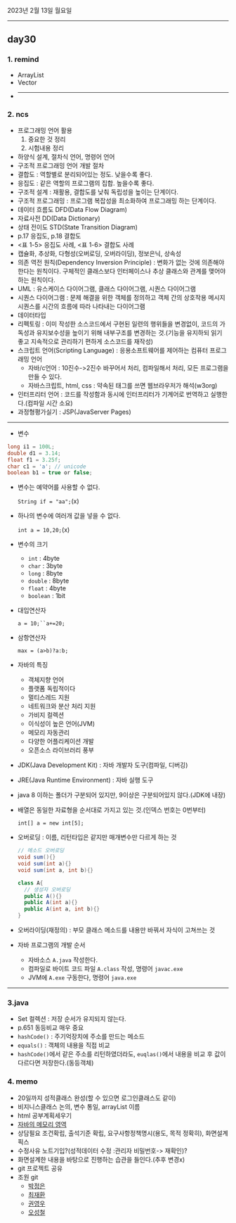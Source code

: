 2023년 2월 13일 월요일

---

## day30

### 1. remind

- ArrayList
- Vector
- ***

### 2. ncs

- 프로그래밍 언어 활용
  1. 중요한 것 정리
  2. 시험내용 정리
- 하양식 설계, 절차식 언어, 명령어 언어
- 구조적 프로그래밍 언어 개발 절차
- 결합도 : 역할별로 분리되어있는 정도. 낮을수록 좋다.
- 응집도 : 같은 역할의 프로그램의 집합. 높을수록 좋다.
- 구조적 설계 : 재활용, 결합도를 낮춰 독립성을 높이는 단계이다.
- 구조적 프로그래밍 : 프로그램 복잡성을 최소화하여 프로그래밍 하는 단계이다.
- 데이터 흐름도 DFD(Data Flow Diagram)
- 자료사전 DD(Data Dictionary)
- 상태 전이도 STD(State Transition Diagram)
- p.17 응집도, p.18 결합도
- <표 1-5> 응집도 사례, <표 1-6> 결합도 사례
- 캡슐화, 추상화, 다형성(오버로딩, 오버라이딩), 정보은닉, 상속성
- 의존 역전 원칙(Dependency Inversion Principle) : 변화가 없는 것에 의존해야 한다는 원칙이다. 구체적인 클래스보다 인터페이스나 추상 클래스와 관계를 맺어야 하는 원칙이다.
- UML : 유스케이스 다이어그램, 클래스 다이어그램, 시퀀스 다이어그램
- 시퀀스 다이어그램 : 문제 해결을 위한 객체를 정의하고 객체 간의 상호작용 메시지 시퀀스를 시간의 흐름에 따라 나타내는 다이어그램
- 데이터타입
- 리펙토링 : 이미 작성한 소스코드에서 구현된 일련의 행위들을 변경없이, 코드의 가독성과 유지보수성을 높이기 위해 내부구조를 변경하는 것.(기능을 유지하되 읽기 좋고 지속적으로 관리하기 편하게 소스코드를 재작성)
- 스크립트 언어(Scripting Language) : 응용소프트웨어를 제어하는 컴퓨터 프로그래밍 언어
  - 자바/c언어 : 10진수->2진수 바꾸어서 처리, 컴파일해서 처리, 모든 프로그램을 만들 수 있다.
  - 자바스크립트, html, css : 약속된 태그를 쓰면 웹브라우저가 해석(w3org)
- 인터프리터 언어 : 코드를 작성함과 동시에 인터프리터가 기계어로 번역하고 실행한다.(컴파일 시간 소요)
- 과정형평가실기 : JSP(JavaServer Pages)

---

- 변수

```java
long i1 = 100L;
double d1 = 3.14;
float f1 = 3.25f;
char c1 = 'a'; // unicode
boolean b1 = true or false;
```

- 변수는 예약어를 사용할 수 없다.

  `String if = "aa";`(x)

- 하나의 변수에 여러개 값을 넣을 수 없다.

  `int a = 10,20;`(x)

- 변수의 크기
  - `int` : 4byte
  - `char` : 3byte
  - `long` : 8byte
  - `double` : 8byte
  - `float` : 4byte
  - `boolean` : 1bit
- 대입연산자

  ` a = 10;``a+=20;  `

- 삼항연산자

  `max = (a>b)?a:b;`

- 자바의 특징

  - 객체지향 언어
  - 플랫폼 독립적이다
  - 멀티스레드 지원
  - 네트워크와 분산 처리 지원
  - 가비지 컬렉션
  - 이식성이 높은 언어(JVM)
  - 메모리 자동관리
  - 다양한 어플리케이션 개발
  - 오픈소스 라이브러리 풍부

- JDK(Java Development Kit) : 자바 개발자 도구(컴파일, 디버깅)
- JRE(Java Runtime Environment) : 자바 실행 도구
- java 8 이하는 폴더가 구분되어 있지만, 9이상은 구분되어있지 않다.(JDK에 내장)
- 배열은 동일한 자료형을 순서대로 가지고 있는 것.(인덱스 번호는 0번부터)

  `int[] a = new int[5];`

- 오버로딩 : 이름, 리턴타입은 같지만 매개변수만 다르게 하는 것

  ```java
  // 메소드 오버로딩
  void sum(){}
  void sum(int a){}
  void sum(int a, int b){}

  class A{
    // 생성자 오버로딩
    public A(){}
    public A(int a){}
    public A(int a, int b){}
  }
  ```

- 오버라이딩(재정의) : 부모 클래스 메소드를 내용만 바꿔서 자식이 고쳐쓰는 것
- 자바 프로그램의 개발 순서
  - 자바소스 `A.java` 작성한다.
  - 컴파일로 바이트 코드 파일 `A.class` 작성, 명령어 `javac.exe`
  - JVM에 `A.exe` 구동한다, 명령어 `java.exe`

---

### 3.java

- Set 컬렉션 : 저장 순서가 유지되지 않는다.
- p.651 동등비교 매우 중요
- `hashCode()` : 주기억장치에 주소를 만드는 메소드
- `equals()` : 객체의 내용을 직접 비교
- `hashCode()`에서 같은 주소를 리턴하였더라도, `euqlas()`에서 내용을 비교 후 값이 다르다면 저장한다.(동등객체)

### 4. memo

- 20일까지 성적클래스 완성(할 수 있으면 로그인클래스도 같이)
- 비지니스클래스 논의, 변수 통일, arrayList 이름
- html 공부계획세우기
- [자바의 메모리 영역](https://inpa.tistory.com/entry/JAVA-%E2%98%95-%EA%B7%B8%EB%A6%BC%EC%9C%BC%EB%A1%9C-%EB%B3%B4%EB%8A%94-%EC%9E%90%EB%B0%94-%EC%BD%94%EB%93%9C%EC%9D%98-%EB%A9%94%EB%AA%A8%EB%A6%AC-%EC%98%81%EC%97%AD%EC%8A%A4%ED%83%9D-%ED%9E%99)
- 상담필요 조건확립, 출석기준 확립, 요구사항정책명시(용도, 목적 정확히), 화면설계 픽스
- 수정사유 노트기입?(성적데이터 수정 :관리자 비밀번호-> 재확인)?
- 화면설계한 내용을 바탕으로 진행하는 습관을 들인다.(추후 변경x)
- git 프로젝트 공유
- 조원 git
  - [박정은](https://github.com/Luho0113)
  - [최재환](https://github.com/chlwo796)
  - [권영우](https://github.com/alflq)
  - [오성철](https://github.com/SeongCheolOh)

